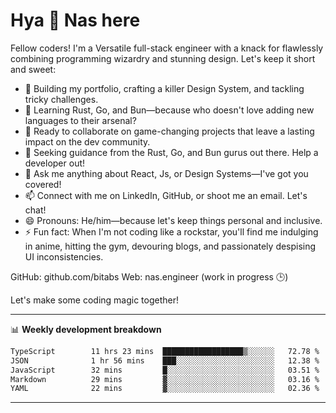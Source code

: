 # Hya 👋 Nas here

Fellow coders! I'm a Versatile full-stack engineer with a knack for flawlessly combining programming wizardry and stunning design. Let's keep it short and sweet:

- 🔭 Building my portfolio, crafting a killer Design System, and tackling tricky challenges.
- 🌱 Learning Rust, Go, and Bun—because who doesn't love adding new languages to their arsenal?
- 👯 Ready to collaborate on game-changing projects that leave a lasting impact on the dev community.
- 🤔 Seeking guidance from the Rust, Go, and Bun gurus out there. Help a developer out!
- 💬 Ask me anything about React, Js, or Design Systems—I've got you covered!
- 📫 Connect with me on LinkedIn, GitHub, or shoot me an email. Let's chat!
- 😄 Pronouns: He/him—because let's keep things personal and inclusive.
- ⚡ Fun fact: When I'm not coding like a rockstar, you'll find me indulging in anime, hitting the gym, devouring blogs, and passionately despising UI inconsistencies.

GitHub: github.com/bitabs
Web: nas.engineer (work in progress 🕒)

Let's make some coding magic together!

-------
📊 **Weekly development breakdown**
<!--START_SECTION:waka-->

```txt
TypeScript        11 hrs 23 mins  ██████████████████▒░░░░░░   72.78 %
JSON              1 hr 56 mins    ███░░░░░░░░░░░░░░░░░░░░░░   12.38 %
JavaScript        32 mins         █░░░░░░░░░░░░░░░░░░░░░░░░   03.51 %
Markdown          29 mins         ▓░░░░░░░░░░░░░░░░░░░░░░░░   03.16 %
YAML              22 mins         ▓░░░░░░░░░░░░░░░░░░░░░░░░   02.36 %
```

<!--END_SECTION:waka-->
-------
